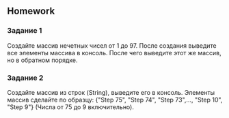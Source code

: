##  Homework 


### Задание 1

Создайте массив нечетных чисел от 1 до 97. 
После создания выведите все элементы массива в консоль.
После чего выведите этот же массив, но в обратном порядке. 

### Задание 2

Создайте массив из строк (String), выведите его в консоль. 
Элементы массив сделайте по образцу: {"Step 75", "Step 74", "Step 73",..., "Step 10", "Step 9"}
(Числа от 75 до 9 включительно).